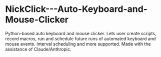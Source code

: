 # NickClick---Auto-Keyboard-and-Mouse-Clicker
Python-based auto keyboard and mouse clicker. Lets user create scripts, record macros, run and schedule future runs of automated keyboard and mouse events. Interval scheduling and more supported. Made with the assistance of Claude/Anthropic.
